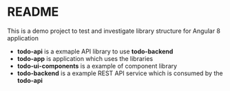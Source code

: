 # README

This is a demo project to test and investigate library structure for Angular 8 application

- **todo-api** is a exmaple API library to use **todo-backend**
- **todo-app** is application which uses the libraries
- **todo-ui-components** is a example of component library
- **todo-backend** is a example REST API service which is consumed by the **todo-api**

